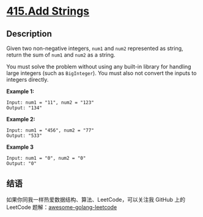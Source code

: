 # [415.Add Strings][title]


## Description
Given two non-negative integers, `num1` and `num2` represented as string, return the sum of `num1` and `num2` as a string.

You must solve the problem without using any built-in library for handling large integers (such as `BigInteger`). You must also not convert the inputs to integers directly.


**Example 1:**

```
Input: num1 = "11", num2 = "123"
Output: "134"
```

__Example 2:__

```
Input: num1 = "456", num2 = "77"
Output: "533"
```

__Example 3__

```
Input: num1 = "0", num2 = "0"
Output: "0"
```

## 结语

如果你同我一样热爱数据结构、算法、LeetCode，可以关注我 GitHub 上的 LeetCode 题解：[awesome-golang-leetcode][me]

[title]: https://leetcode.com/problems/add-strings/
[me]: https://github.com/kylesliu/awesome-golang-algorithm
